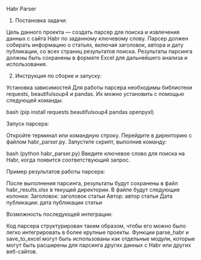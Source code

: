 Habr Parser
1) Постановка задачи:

Цель данного проекта — создать парсер для поиска и извлечения данных с сайта Habr по заданному ключевому слову. Парсер должен собирать информацию о статьях, включая заголовок, автора и дату публикации, со всех страниц результатов поиска. Результаты парсинга должны быть сохранены в формате Excel для дальнейшего анализа и использования.

2) Инструкция по сборке и запуску:

Установка зависимостей
Для работы парсера необходимы библиотеки requests, beautifulsoup4 и pandas. Их можно установить с помощью следующей команды:

bash (pip install requests beautifulsoup4 pandas openpyxl)

Запуск парсера:

Откройте терминал или командную строку.
Перейдите в директорию с файлом habr_parser.py.
Запустите скрипт, выполнив команду:

bash (python habr_parser.py)
Введите ключевое слово для поиска на Habr, когда появится соответствующий запрос.

Пример результатов работы парсера:

После выполнения парсинга, результаты будут сохранены в файл habr_results.xlsx в текущей директории. В файле будут следующие колонки:
Заголовок: заголовок статьи
Автор: автор статьи
Дата публикации: дата публикации статьи

Возможность последующей интеграции:

Код парсера структурирован таким образом, чтобы его можно было легко интегрировать в более крупные проекты. Функции parse_habr и save_to_excel могут быть использованы как отдельные модули, которые могут быть расширены для парсинга других данных с Habr или других веб-сайтов.
